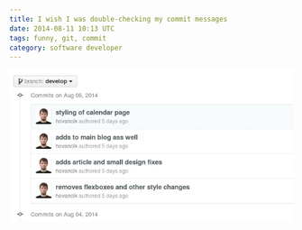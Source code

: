 ```yaml
---
title: I wish I was double-checking my commit messages
date: 2014-08-11 10:13 UTC
tags: funny, git, commit
category: software developer
---
```

<img alt="Funny git commit" src="/img/git_commit.jpg" />


